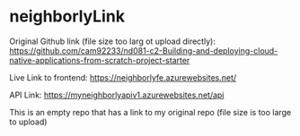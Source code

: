 # neighborlyLink
Original Github link (file size too larg ot upload directly): https://github.com/cam92233/nd081-c2-Building-and-deploying-cloud-native-applications-from-scratch-project-starter

Live Link to frontend: https://neighborlyfe.azurewebsites.net/

API Link: https://myneighborlyapiv1.azurewebsites.net/api

This is an empty repo that has a link to my original repo (file size is too large to upload)
